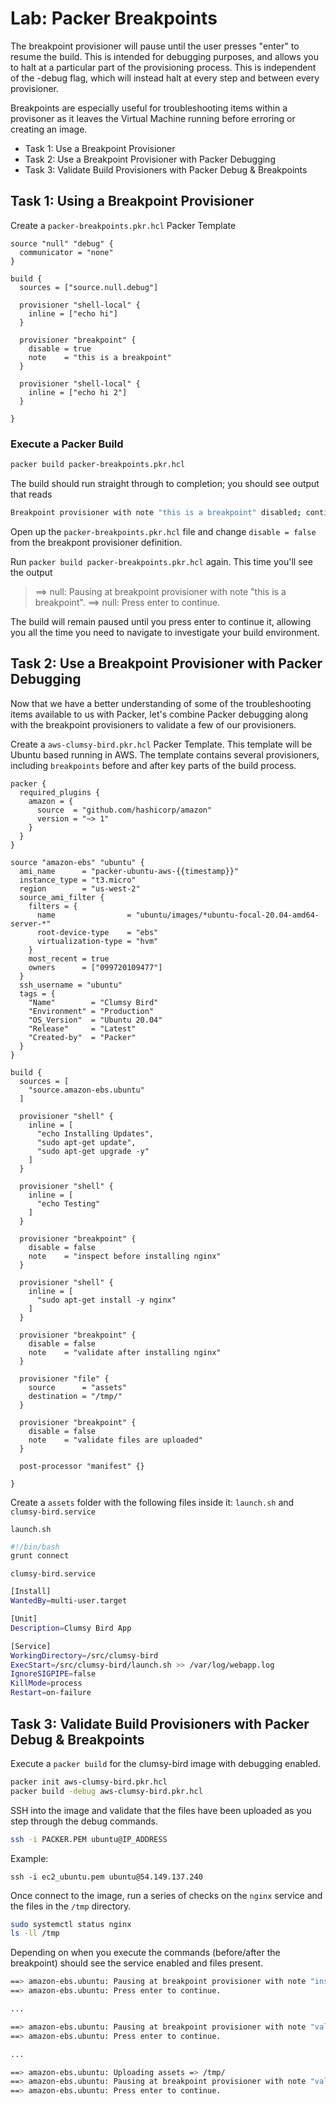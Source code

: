# Lab: Packer Breakpoints
The breakpoint provisioner will pause until the user presses "enter" to resume the build. This is intended for debugging purposes, and allows you to halt at a particular part of the provisioning process. This is independent of the -debug flag, which will instead halt at every step and between every provisioner.

Breakpoints are especially useful for troubleshooting items within a provisoner as it leaves the Virtual Machine running before erroring or creating an image.

- Task 1: Use a Breakpoint Provisioner
- Task 2: Use a Breakpoint Provisioner with Packer Debugging
- Task 3: Validate Build Provisioners with Packer Debug & Breakpoints 

## Task 1: Using a Breakpoint Provisioner

Create a `packer-breakpoints.pkr.hcl` Packer Template

```hcl
source "null" "debug" {
  communicator = "none"
}

build {
  sources = ["source.null.debug"]

  provisioner "shell-local" {
    inline = ["echo hi"]
  }

  provisioner "breakpoint" {
    disable = true
    note    = "this is a breakpoint"
  }

  provisioner "shell-local" {
    inline = ["echo hi 2"]
  }

}
```

### Execute a Packer Build

```bash
packer build packer-breakpoints.pkr.hcl
```

The build should run straight through to completion; you should see output that
reads

```bash
Breakpoint provisioner with note "this is a breakpoint" disabled; continuing...
```

Open up the `packer-breakpoints.pkr.hcl` file and change `disable = false` from the
breakpont provisioner definition.

Run `packer build packer-breakpoints.pkr.hcl` again. This time you'll see the output

>==> null: Pausing at breakpoint provisioner with note "this is a breakpoint".
>==> null: Press enter to continue.

The build will remain paused until you press enter to continue it, allowing
you all the time you need to navigate to investigate your build environment.

## Task 2: Use a Breakpoint Provisioner with Packer Debugging
Now that we have a better understanding of some of the troubleshooting items available to us with Packer, let's combine Packer debugging along with the breakpoint provisioners to validate a few of our provisioners.

Create a `aws-clumsy-bird.pkr.hcl` Packer Template.  This template will be Ubuntu based running in AWS.  The template contains several provisioners, including `breakpoints` before and after key parts of the build process.

```hcl
packer {
  required_plugins {
    amazon = {
      source  = "github.com/hashicorp/amazon"
      version = "~> 1"
    }
  }
}

source "amazon-ebs" "ubuntu" {
  ami_name      = "packer-ubuntu-aws-{{timestamp}}"
  instance_type = "t3.micro"
  region        = "us-west-2"
  source_ami_filter {
    filters = {
      name                = "ubuntu/images/*ubuntu-focal-20.04-amd64-server-*"
      root-device-type    = "ebs"
      virtualization-type = "hvm"
    }
    most_recent = true
    owners      = ["099720109477"]
  }
  ssh_username = "ubuntu"
  tags = {
    "Name"        = "Clumsy Bird"
    "Environment" = "Production"
    "OS_Version"  = "Ubuntu 20.04"
    "Release"     = "Latest"
    "Created-by"  = "Packer"
  }
}

build {
  sources = [
    "source.amazon-ebs.ubuntu"
  ]

  provisioner "shell" {
    inline = [
      "echo Installing Updates",
      "sudo apt-get update",
      "sudo apt-get upgrade -y"
    ]
  }

  provisioner "shell" {
    inline = [
      "echo Testing"
    ]
  }

  provisioner "breakpoint" {
    disable = false
    note    = "inspect before installing nginx"
  }

  provisioner "shell" {
    inline = [
      "sudo apt-get install -y nginx"
    ]
  }

  provisioner "breakpoint" {
    disable = false
    note    = "validate after installing nginx"
  }

  provisioner "file" {
    source      = "assets"
    destination = "/tmp/"
  }

  provisioner "breakpoint" {
    disable = false
    note    = "validate files are uploaded"
  }

  post-processor "manifest" {}

}
```

Create a `assets` folder with the following files inside it: `launch.sh` and `clumsy-bird.service`

`launch.sh`

```bash
#!/bin/bash
grunt connect
```

`clumsy-bird.service`

```bash
[Install]
WantedBy=multi-user.target

[Unit]
Description=Clumsy Bird App

[Service]
WorkingDirectory=/src/clumsy-bird
ExecStart=/src/clumsy-bird/launch.sh >> /var/log/webapp.log
IgnoreSIGPIPE=false
KillMode=process
Restart=on-failure
```

## Task 3: Validate Build Provisioners with Packer Debug & Breakpoints 

Execute a `packer build` for the clumsy-bird image with debugging enabled.

```bash
packer init aws-clumsy-bird.pkr.hcl
packer build -debug aws-clumsy-bird.pkr.hcl
```

SSH into the image and validate that the files have been uploaded as you step through the debug commands.

```bash
ssh -i PACKER.PEM ubuntu@IP_ADDRESS
```

Example:

```
ssh -i ec2_ubuntu.pem ubuntu@54.149.137.240
```

Once connect to the image, run a series of checks on the `nginx` service and the files in the `/tmp` directory.

```bash
sudo systemctl status nginx
ls -ll /tmp
```

Depending on when you execute the commands (before/after the breakpoint) should see the service enabled and files present.

```bash
==> amazon-ebs.ubuntu: Pausing at breakpoint provisioner with note "inspect before installing nginx".
==> amazon-ebs.ubuntu: Press enter to continue. 

...

==> amazon-ebs.ubuntu: Pausing at breakpoint provisioner with note "validate after installing nginx".
==> amazon-ebs.ubuntu: Press enter to continue.

...

==> amazon-ebs.ubuntu: Uploading assets => /tmp/
==> amazon-ebs.ubuntu: Pausing at breakpoint provisioner with note "validate files are uploaded".
==> amazon-ebs.ubuntu: Press enter to continue. 
```
